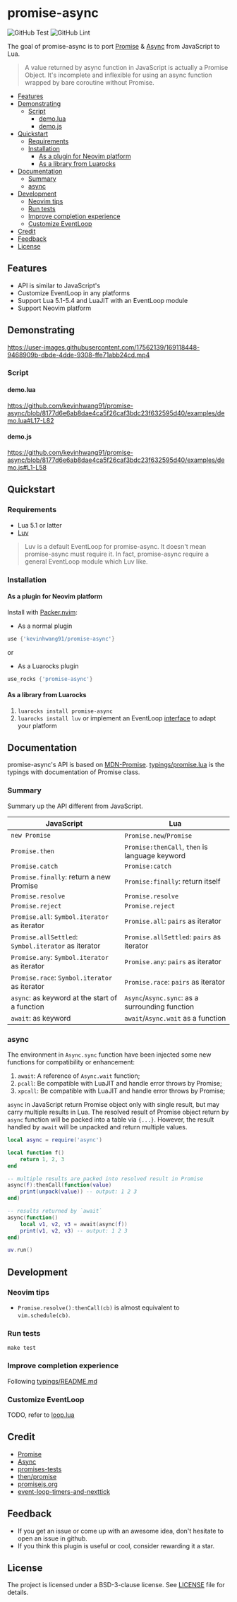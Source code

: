 # promise-async

![GitHub Test](https://github.com/kevinhwang91/promise-async/workflows/Test/badge.svg)
![GitHub Lint](https://github.com/kevinhwang91/promise-async/workflows/Lint/badge.svg)

The goal of promise-async is to port [Promise][promise] & [Async][async] from JavaScript to Lua.

> A value returned by async function in JavaScript is actually a Promise Object. It's incomplete and
> inflexible for using an async function wrapped by bare coroutine without Promise.

- [Features](#features)
- [Demonstrating](#demonstrating)
  - [Script](#script)
    - [demo.lua](#demo.lua)
    - [demo.js](#demo.js)
- [Quickstart](#quickstart)
  - [Requirements](#requirements)
  - [Installation](#installation)
    - [As a plugin for Neovim platform](#as-a-plugin-for-neovim-platform)
    - [As a library from Luarocks](#as-a-library-from-luarocks)
- [Documentation](#documentation)
  - [Summary](#summary)
  - [async](#async)
- [Development](#development)
  - [Neovim tips](#neovim-tips)
  - [Run tests](#run-tests)
  - [Improve completion experience](#improve-completion-experience)
  - [Customize EventLoop](#customize-eventloop)
- [Credit](#credit)
- [Feedback](#feedback)
- [License](#license)

## Features

- API is similar to JavaScript's
- Customize EventLoop in any platforms
- Support Lua 5.1-5.4 and LuaJIT with an EventLoop module
- Support Neovim platform

## Demonstrating

<https://user-images.githubusercontent.com/17562139/169118448-9468909b-dbde-4dde-9308-ffe71abb24cd.mp4>

### Script

#### demo.lua

<https://github.com/kevinhwang91/promise-async/blob/8177d6e6ab8dae4ca5f26caf3bdc23f632595d40/examples/demo.lua#L17-L82>

#### demo.js

<https://github.com/kevinhwang91/promise-async/blob/8177d6e6ab8dae4ca5f26caf3bdc23f632595d40/examples/demo.js#L1-L58>

## Quickstart

### Requirements

- Lua 5.1 or latter
- [Luv](https://github.com/luvit/luv)

> Luv is a default EventLoop for promise-async. It doesn't mean promise-async must require it. In
> fact, promise-async require a general EventLoop module which Luv like.

### Installation

#### As a plugin for Neovim platform

Install with [Packer.nvim](https://github.com/wbthomason/packer.nvim):

- As a normal plugin

```lua
use {'kevinhwang91/promise-async'}
```

or

- As a Luarocks plugin

```lua
use_rocks {'promise-async'}
```

#### As a library from Luarocks

1. `luarocks install promise-async`
2. `luarocks install luv` or implement an EventLoop
   [interface](https://github.com/kevinhwang91/promise-async/blob/main/typings/loop.lua) to adapt
   your platform

## Documentation

promise-async's API is based on [MDN-Promise][promise]. [typings/promise.lua](typings/promise.lua)
is the typings with documentation of Promise class.

### Summary

Summary up the API different from JavaScript.

<!-- markdownlint-disable MD013 -->

| JavaScript                                          | Lua                                             |
| --------------------------------------------------- | ----------------------------------------------- |
| `new Promise`                                       | `Promise.new`/`Promise`                         |
| `Promise.then`                                      | `Promise:thenCall`, `then` is language keyword  |
| `Promise.catch`                                     | `Promise:catch`                                 |
| `Promise.finally`: return a new Promise             | `Promise:finally`: return itself                |
| `Promise.resolve`                                   | `Promise.resolve`                               |
| `Promise.reject`                                    | `Promise.reject`                                |
| `Promise.all`: `Symbol.iterator` as iterator        | `Promise.all`: `pairs` as iterator              |
| `Promise.allSettled`: `Symbol.iterator` as iterator | `Promise.allSettled`: `pairs` as iterator       |
| `Promise.any`: `Symbol.iterator` as iterator        | `Promise.any`: `pairs` as iterator              |
| `Promise.race`: `Symbol.iterator` as iterator       | `Promise.race`: `pairs` as iterator             |
| `async`: as keyword at the start of a function      | `Async`/`Async.sync`: as a surrounding function |
| `await`: as keyword                                 | `await`/`Async.wait` as a function              |

<!-- markdownlint-enable MD013 -->

### async

The environment in `Async.sync` function have been injected some new functions for compatibility or
enhancement:

1. `await`: A reference of `Async.wait` function;
2. `pcall`: Be compatible with LuaJIT and handle error throws by Promise;
3. `xpcall`: Be compatible with LuaJIT and handle error throws by Promise;

`async` in JavaScript return Promise object only with single result, but may carry multiple results
in Lua. The resolved result of Promise object return by `async` function will be packed into a table
via `{...}`. However, the result handled by `await` will be unpacked and return multiple values.

```lua
local async = require('async')

local function f()
    return 1, 2, 3
end

-- multiple results are packed into resolved result in Promise
async(f):thenCall(function(value)
    print(unpack(value)) -- output: 1 2 3
end)

-- results returned by `await`
async(function()
    local v1, v2, v3 = await(async(f))
    print(v1, v2, v3) -- output: 1 2 3
end)

uv.run()
```

## Development

### Neovim tips

- `Promise.resolve():thenCall(cb)` is almost equivalent to `vim.schedule(cb)`.

### Run tests

`make test`

### Improve completion experience

Following [typings/README.md](./typings/README.md)

### Customize EventLoop

TODO, refer to [loop.lua](./lua/promise-async/loop.lua)

## Credit

- [Promise][promise]
- [Async][async]
- [promises-tests](https://github.com/promises-aplus/promises-tests)
- [then/promise](https://github.com/then/promise)
- [promisejs.org](https://www.promisejs.org)
- [event-loop-timers-and-nexttick](https://nodejs.org/en/docs/guides/event-loop-timers-and-nexttick)

[promise]: https://developer.mozilla.org/en-US/docs/Web/JavaScript/Reference/Global_Objects/Promise
[async]: https://developer.mozilla.org/en-US/docs/Web/JavaScript/Reference/Statements/async_function

## Feedback

- If you get an issue or come up with an awesome idea, don't hesitate to open an issue in github.
- If you think this plugin is useful or cool, consider rewarding it a star.

## License

The project is licensed under a BSD-3-clause license. See [LICENSE](./LICENSE) file for details.
